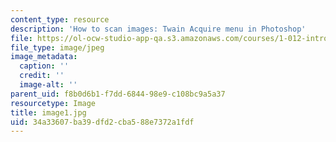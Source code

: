 ```yaml
---
content_type: resource
description: 'How to scan images: Twain Acquire menu in Photoshop'
file: https://ol-ocw-studio-app-qa.s3.amazonaws.com/courses/1-012-introduction-to-civil-engineering-design-spring-2002/34a33607ba39dfd2cba588e7372a1fdf_image1.jpg
file_type: image/jpeg
image_metadata:
  caption: ''
  credit: ''
  image-alt: ''
parent_uid: f8b0d6b1-f7dd-6844-98e9-c108bc9a5a37
resourcetype: Image
title: image1.jpg
uid: 34a33607-ba39-dfd2-cba5-88e7372a1fdf
---
```

